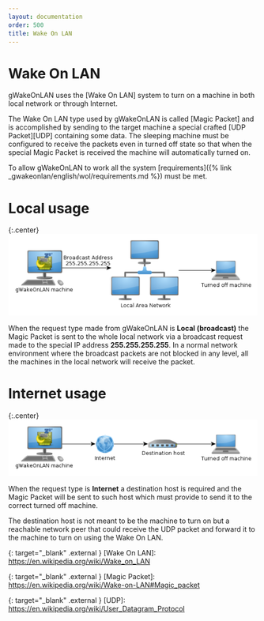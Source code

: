 ```yaml
---
layout: documentation
order: 500
title: Wake On LAN
---
```

# Wake On LAN

gWakeOnLAN uses the [Wake On LAN] system to turn on a machine in both local
network or through Internet.

The Wake On LAN type used by gWakeOnLAN is called [Magic Packet] and is
accomplished by sending to the target machine a special crafted
[UDP Packet][UDP] containing some data.
The sleeping machine must be configured to receive the packets even in turned
off state so that when the special Magic Packet is received the machine will
automatically turned on.

To allow gWakeOnLAN to work all the system
[requirements]({% link _gwakeonlan/english/wol/requirements.md %})
must be met.

# Local usage

{:.center}
![Local usage](/resources/gwakeonlan/usage/english/local.png)

When the request type made from gWakeOnLAN is **Local (broadcast)** the
Magic Packet is sent to the whole local network via a broadcast request made to
the special IP address **255.255.255.255**.
In a normal network environment where the broadcast packets are not blocked in
any level, all the machines in the local network will receive the packet.

# Internet usage

{:.center}
![Internet usage](/resources/gwakeonlan/usage/english/internet.png)

When the request type is **Internet** a destination host is required and the
Magic Packet will be sent to such host which must provide to send it to the
correct turned off machine.

The destination host is not meant to be the machine to turn on but a reachable
network peer that could receive the UDP packet and forward it to the machine to
turn on using the Wake On LAN.

{: target="_blank" .external }
[Wake On LAN]: https://en.wikipedia.org/wiki/Wake_on_LAN

{: target="_blank" .external }
[Magic Packet]: https://en.wikipedia.org/wiki/Wake-on-LAN#Magic_packet

{: target="_blank" .external }
[UDP]: https://en.wikipedia.org/wiki/User_Datagram_Protocol
